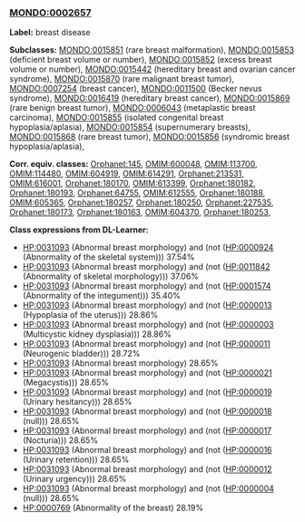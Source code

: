 
### [MONDO:0002657](http://purl.obolibrary.org/obo/MONDO_0002657)
**Label:** breast disease

**Subclasses:** [MONDO:0015851](http://purl.obolibrary.org/obo/MONDO_0015851) (rare breast malformation), [MONDO:0015853](http://purl.obolibrary.org/obo/MONDO_0015853) (deficient breast volume or number), [MONDO:0015852](http://purl.obolibrary.org/obo/MONDO_0015852) (excess breast volume or number), [MONDO:0015442](http://purl.obolibrary.org/obo/MONDO_0015442) (hereditary breast and ovarian cancer syndrome), [MONDO:0015870](http://purl.obolibrary.org/obo/MONDO_0015870) (rare malignant breast tumor), [MONDO:0007254](http://purl.obolibrary.org/obo/MONDO_0007254) (breast cancer), [MONDO:0011500](http://purl.obolibrary.org/obo/MONDO_0011500) (Becker nevus syndrome), [MONDO:0016419](http://purl.obolibrary.org/obo/MONDO_0016419) (hereditary breast cancer), [MONDO:0015869](http://purl.obolibrary.org/obo/MONDO_0015869) (rare benign breast tumor), [MONDO:0006043](http://purl.obolibrary.org/obo/MONDO_0006043) (metaplastic breast carcinoma), [MONDO:0015855](http://purl.obolibrary.org/obo/MONDO_0015855) (isolated congenital breast hypoplasia/aplasia), [MONDO:0015854](http://purl.obolibrary.org/obo/MONDO_0015854) (supernumerary breasts), [MONDO:0015868](http://purl.obolibrary.org/obo/MONDO_0015868) (rare breast tumor), [MONDO:0015856](http://purl.obolibrary.org/obo/MONDO_0015856) (syndromic breast hypoplasia/aplasia), 

**Corr. equiv. classes:** [Orphanet:145](http://www.orpha.net/ORDO/Orphanet_145), [OMIM:600048](http://purl.obolibrary.org/obo/OMIM_600048), [OMIM:113700](http://purl.obolibrary.org/obo/OMIM_113700), [OMIM:114480](http://purl.obolibrary.org/obo/OMIM_114480), [OMIM:604919](http://purl.obolibrary.org/obo/OMIM_604919), [OMIM:614291](http://purl.obolibrary.org/obo/OMIM_614291), [Orphanet:213531](http://www.orpha.net/ORDO/Orphanet_213531), [OMIM:616001](http://purl.obolibrary.org/obo/OMIM_616001), [Orphanet:180170](http://www.orpha.net/ORDO/Orphanet_180170), [OMIM:613399](http://purl.obolibrary.org/obo/OMIM_613399), [Orphanet:180182](http://www.orpha.net/ORDO/Orphanet_180182), [Orphanet:180193](http://www.orpha.net/ORDO/Orphanet_180193), [Orphanet:64755](http://www.orpha.net/ORDO/Orphanet_64755), [OMIM:612555](http://purl.obolibrary.org/obo/OMIM_612555), [Orphanet:180188](http://www.orpha.net/ORDO/Orphanet_180188), [OMIM:605365](http://purl.obolibrary.org/obo/OMIM_605365), [Orphanet:180257](http://www.orpha.net/ORDO/Orphanet_180257), [Orphanet:180250](http://www.orpha.net/ORDO/Orphanet_180250), [Orphanet:227535](http://www.orpha.net/ORDO/Orphanet_227535), [Orphanet:180173](http://www.orpha.net/ORDO/Orphanet_180173), [Orphanet:180163](http://www.orpha.net/ORDO/Orphanet_180163), [OMIM:604370](http://purl.obolibrary.org/obo/OMIM_604370), [Orphanet:180253](http://www.orpha.net/ORDO/Orphanet_180253), 

**Class expressions from DL-Learner:**

- [HP:0031093](http://purl.obolibrary.org/obo/HP_0031093) (Abnormal breast morphology) and (not ([HP:0000924](http://purl.obolibrary.org/obo/HP_0000924) (Abnormality of the skeletal system))) 37.54%
- [HP:0031093](http://purl.obolibrary.org/obo/HP_0031093) (Abnormal breast morphology) and (not ([HP:0011842](http://purl.obolibrary.org/obo/HP_0011842) (Abnormality of skeletal morphology))) 37.06%
- [HP:0031093](http://purl.obolibrary.org/obo/HP_0031093) (Abnormal breast morphology) and (not ([HP:0001574](http://purl.obolibrary.org/obo/HP_0001574) (Abnormality of the integument))) 35.40%
- [HP:0031093](http://purl.obolibrary.org/obo/HP_0031093) (Abnormal breast morphology) and (not ([HP:0000013](http://purl.obolibrary.org/obo/HP_0000013) (Hypoplasia of the uterus))) 28.86%
- [HP:0031093](http://purl.obolibrary.org/obo/HP_0031093) (Abnormal breast morphology) and (not ([HP:0000003](http://purl.obolibrary.org/obo/HP_0000003) (Multicystic kidney dysplasia))) 28.86%
- [HP:0031093](http://purl.obolibrary.org/obo/HP_0031093) (Abnormal breast morphology) and (not ([HP:0000011](http://purl.obolibrary.org/obo/HP_0000011) (Neurogenic bladder))) 28.72%
- [HP:0031093](http://purl.obolibrary.org/obo/HP_0031093) (Abnormal breast morphology) 28.65%
- [HP:0031093](http://purl.obolibrary.org/obo/HP_0031093) (Abnormal breast morphology) and (not ([HP:0000021](http://purl.obolibrary.org/obo/HP_0000021) (Megacystis))) 28.65%
- [HP:0031093](http://purl.obolibrary.org/obo/HP_0031093) (Abnormal breast morphology) and (not ([HP:0000019](http://purl.obolibrary.org/obo/HP_0000019) (Urinary hesitancy))) 28.65%
- [HP:0031093](http://purl.obolibrary.org/obo/HP_0031093) (Abnormal breast morphology) and (not ([HP:0000018](http://purl.obolibrary.org/obo/HP_0000018) (null))) 28.65%
- [HP:0031093](http://purl.obolibrary.org/obo/HP_0031093) (Abnormal breast morphology) and (not ([HP:0000017](http://purl.obolibrary.org/obo/HP_0000017) (Nocturia))) 28.65%
- [HP:0031093](http://purl.obolibrary.org/obo/HP_0031093) (Abnormal breast morphology) and (not ([HP:0000016](http://purl.obolibrary.org/obo/HP_0000016) (Urinary retention))) 28.65%
- [HP:0031093](http://purl.obolibrary.org/obo/HP_0031093) (Abnormal breast morphology) and (not ([HP:0000012](http://purl.obolibrary.org/obo/HP_0000012) (Urinary urgency))) 28.65%
- [HP:0031093](http://purl.obolibrary.org/obo/HP_0031093) (Abnormal breast morphology) and (not ([HP:0000004](http://purl.obolibrary.org/obo/HP_0000004) (null))) 28.65%
- [HP:0000769](http://purl.obolibrary.org/obo/HP_0000769) (Abnormality of the breast) 28.19%


